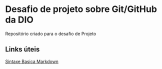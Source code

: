 # Desafio de projeto sobre Git/GitHub da DIO
Repositório criado para o desafio de Projeto

## Links úteis
[Sintaxe Basica Markdown](https://www.markdownguide.org/basic-syntax/)
